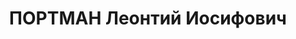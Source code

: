 ---
title: ПОРТМАН Леонтий Иосифович
description: "15.02.1902, Подільська губернія, Липовецький повіт, с. Вахнівка, єврей,\
  \ освiта середня, службовець, безпартійний. \n  Арешт. 17.06.1937. Військовою колегією\
  \ Верховного Суду СРСР за ст. 54-1-а КК УРСР (зрада батьківщини), ст. 54-8 КК УРСР\
  \ (терористичний акт), ст. 54-11 КК УРСР (підготування до контрреволюційних злочинів)\
  \ 20.11.1937 засуджений до ВМП, конфіскація усього майна, розстріляний 21.11.1937\
  \ року у м. Києві"
---